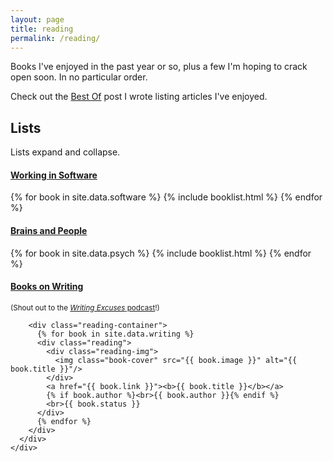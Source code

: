 ```yaml
---
layout: page
title: reading
permalink: /reading/
---
```


Books I've enjoyed in the past year or so, plus a few I'm hoping to crack open soon. In no particular order.

Check out the <a href="{{ site.baseurl }}/best_practices/2015/04/10/best-of/">Best Of</a> post I wrote listing articles I've enjoyed.

## Lists

Lists expand and collapse.

<div class="panel-group" id="accordion" role="tablist" aria-multiselectable="true">
  <div class="panel panel-default">
    <div class="panel-heading" role="tab" id="software">
      <h4 class="panel-title">
        <a role="button" data-toggle="collapse" data-parent="#accordion" href="#software-list" aria-expanded="true" aria-controls="software-list">
          Working in Software
        </a>
      </h4>
    </div>
    <div id="software-list" class="panel-collapse collapse in" role="tabpanel" aria-labelledby="software">
      <div class="panel-body">
        <div class="reading-container">
          {% for book in site.data.software %}
          {% include booklist.html %}
          {% endfor %}
        </div>
      </div>
    </div>
  </div>
  <div class="panel panel-default">
    <div class="panel-heading" role="tab" id="psych">
      <h4 class="panel-title">
        <a class="collapsed" role="button" data-toggle="collapse" data-parent="#accordion" href="#psych-list" aria-expanded="false" aria-controls="psych-list">
          Brains and People
        </a>
      </h4>
    </div>
    <div id="psych-list" class="panel-collapse collapse" role="tabpanel" aria-labelledby="psych">
      <div class="panel-body">
        <div class="reading-container">
          {% for book in site.data.psych %}
          {% include booklist.html %}
          {% endfor %}
        </div>
      </div>
    </div>
  </div>
  <div class="panel panel-default">
    <div class="panel-heading" role="tab" id="writing">
      <h4 class="panel-title">
        <a class="collapsed" role="button" data-toggle="collapse" data-parent="#accordion" href="#writing-list" aria-expanded="false" aria-controls="writing-list">
          Books on Writing
        </a>
      </h4>
    </div>
    <div id="writing-list" class="panel-collapse collapse" role="tabpanel" aria-labelledby="writing">
      <div class="panel-body">
        <p class="text-muted">
          <small>
            (Shout out to the <a href="http://www.writingexcuses.com/season001/"><i>Writing Excuses</i> podcast</a>!)
          </small>
        </p>

        <div class="reading-container">
          {% for book in site.data.writing %}
          <div class="reading">
            <div class="reading-img">
              <img class="book-cover" src="{{ book.image }}" alt="{{ book.title }}"/>
            </div>
            <a href="{{ book.link }}"><b>{{ book.title }}</b></a>
            {% if book.author %}<br>{{ book.author }}{% endif %}
            <br>{{ book.status }}
          </div>
          {% endfor %}
        </div>
      </div>
    </div>
  </div>

</div>